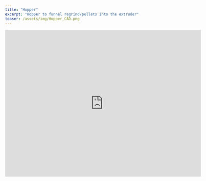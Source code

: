 ```yaml
---
title: "Hopper"
excerpt: "Hopper to funnel regrind/pellets into the extruder"
teaser: /assets/img/Hopper_CAD.png
---
```


<iframe src="https://myhub.autodesk360.com/ue2fc2baa/shares/public/SH512d4QTec90decfa6e3ea1b6e168b5d243?mode=embed" width="640" height="480" allowfullscreen="true" webkitallowfullscreen="true" mozallowfullscreen="true"  frameborder="0"></iframe>
